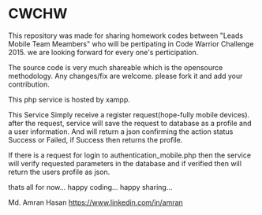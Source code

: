 # CWCHW

This repository was made for sharing homework codes between "Leads Mobile Team Meambers" 
who will be pertipating in Code Warrior Challenge 2015. we are looking forward for every one's perticipation.

The source code is very much shareable which is the opensource methodology.
Any changes/fix are welcome. please fork it and add your contribution.

This php service is hosted by xampp.

This Service Simply receive a register request(hope-fully mobile devices). 
after the request, service will save the request to database as a profile and a user information. 
And will return a json confirming the action status Success or Failed, 
if Success then returns the profile.

If there is a request for login to authentication_mobile.php then the service will verify requested 
parameters in the database and if verified then will return the users profile as json.

thats all for now... happy coding... happy sharing...

Md. Amran Hasan 
https://www.linkedin.com/in/amran

